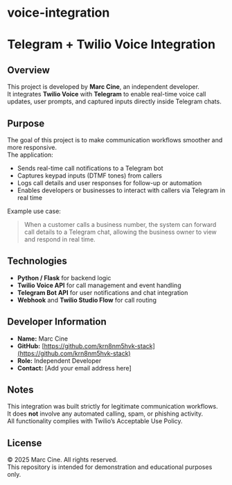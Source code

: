 # voice-integration
# Telegram + Twilio Voice Integration

## Overview
This project is developed by **Marc Cine**, an independent developer.  
It integrates **Twilio Voice** with **Telegram** to enable real-time voice call updates, user prompts, and captured inputs directly inside Telegram chats.

## Purpose
The goal of this project is to make communication workflows smoother and more responsive.  
The application:
- Sends real-time call notifications to a Telegram bot  
- Captures keypad inputs (DTMF tones) from callers  
- Logs call details and user responses for follow-up or automation  
- Enables developers or businesses to interact with callers via Telegram in real time  

Example use case:
> When a customer calls a business number, the system can forward call details to a Telegram chat, allowing the business owner to view and respond in real time.

## Technologies
- **Python / Flask** for backend logic  
- **Twilio Voice API** for call management and event handling  
- **Telegram Bot API** for user notifications and chat integration  
- **Webhook** and **Twilio Studio Flow** for call routing  

## Developer Information
- **Name:** Marc Cine  
- **GitHub:** [https://github.com/krn8nm5hvk-stack](https://github.com/krn8nm5hvk-stack)  
- **Role:** Independent Developer  
- **Contact:** [Add your email address here]  

## Notes
This integration was built strictly for legitimate communication workflows.  
It does **not** involve any automated calling, spam, or phishing activity.  
All functionality complies with Twilio’s Acceptable Use Policy.

## License
© 2025 Marc Cine. All rights reserved.  
This repository is intended for demonstration and educational purposes only.
